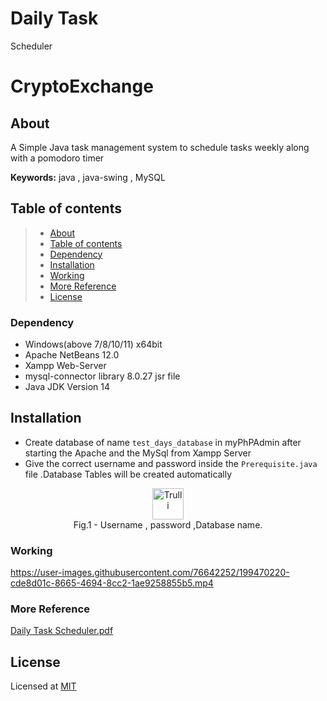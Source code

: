 # Daily Task 
Scheduler
# CryptoExchange

## About

A Simple Java task management system to schedule tasks weekly along with a pomodoro timer  


**Keywords:**  java , java-swing , MySQL

## Table of contents

>   * [About](#about--synopsis)
>   * [Table of contents](#table-of-contents)
>   * [Dependency](#dependency)
>   * [Installation](#installation)
>   * [Working](#working)
>   * [More Reference](#more-reference)
>   * [License](#license)

### Dependency

- Windows(above 7/8/10/11) x64bit
- Apache NetBeans 12.0
- Xampp Web-Server
- mysql-connector library 8.0.27 jsr file
- Java JDK Version 14

## Installation

- Create database of name `test_days_database` in myPhPAdmin after starting the Apache and the MySql from Xampp Server 
- Give the correct username and password inside the `Prerequisite.java` file .Database Tables will be created automatically
<figure style="text-align:center;">
  <img src="https://user-images.githubusercontent.com/76642252/199481601-35bf4447-4725-461b-b961-17137540539e.png" alt="Trulli" height="50">
  <figcaption>Fig.1 - Username , password ,Database name.</figcaption>
</figure>


### Working

https://user-images.githubusercontent.com/76642252/199470220-cde8d01c-8665-4694-8cc2-1ae9258855b5.mp4

### More Reference

[Daily Task Scheduler.pdf](https://github.com/VidhyaVarshanyJS/DailyTaskScheduler/blob/1a3c85cf9180288d2f78b16ad44c3ed7ecf0358f/Daily%20Task%20Scheduler.pdf)

## License

Licensed at [MIT](https://choosealicense.com/licenses/mit/)
